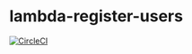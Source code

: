 # lambda-register-users

[![CircleCI](https://dl.circleci.com/status-badge/img/gh/saralio/lambda-register-users/tree/develop.svg?style=svg&circle-token=d5f2844b63beadae61e94303bfbbd435daa16392)](https://dl.circleci.com/status-badge/redirect/gh/saralio/lambda-register-users/tree/develop)
